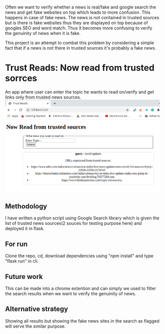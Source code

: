 
Often we want to verify whether a news is real/fake and google search the news and get fake websites on top which leads to more confusion. This happens in case of fake news. The news is not contained in trusted sources but is there is fake websites thus they are displayed on top because of googles SEO and word match. Thus it becomes more confusing to verify the genuinity of news when it is fake. 

This project is an attempt to combat this problem by considering a simple fact that if a news is not there in trusted sources it's probably a fake news.

# Trust Reads: Now read from trusted sorrces
An app where user can enter the topic he wants to read on/verify and get links only from trusted news sources. <br>
![Trust Reads](https://github.com/avani17101/ML-models-and-simple-python-codes-deployment-in-webapps/blob/master/trustReads_newsApp/TrustReads.png)


## Methodology
I have written a python script using Google Search library which is given the list of trusted news sources(2 souces for testing purpose here) and deployed it in flask.


## For run
Clone the repo, cd, download dependencies using "npm install" and type "flask run" in cli.


## Future work
This can be made into a chrome extention and can simply we used to filter the search results when we want to verify the genuinity of news.


## Alternative strategy
Showing all results but showing the fake news sites in the search as flagged will serve the similar purpose.
